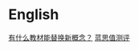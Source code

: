 # English
[有什么教材能替换新概念？](https://www.zhihu.com/question/420510685/answer/2344157805)
[蓝思值测评](https://www.bilibili.com/video/BV1FS4y1f7pU/?spm_id_from=333.337.search-card.all.click&vd_source=0db98bb4efd84607a32ed6386f61994e)